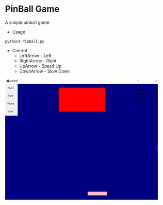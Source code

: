 # PinBall Game

A simple pinball game

* Usage

```
python3 PinBall.py
```

* Control
	* LeftArrow - Left
	* RightArrow - Right
	* UpArrow - Speed Up
	* DownArrow - Slow Down

![](./images/1.png)

